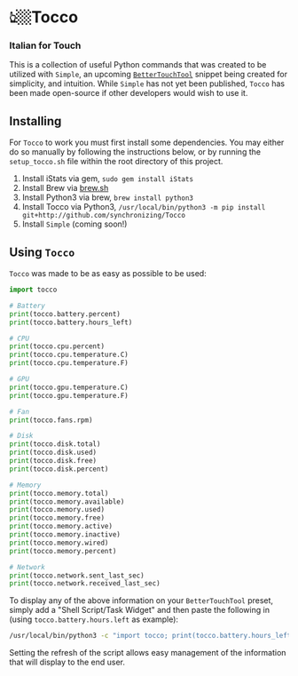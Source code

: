 # 👆🏼Tocco
### Italian for Touch

This is a collection of useful Python commands that was created to be utilized with `Simple`, an upcoming [`BetterTouchTool`](https://folivora.ai/) snippet being created for simplicity, and intuition. While `Simple` has not yet been published, `Tocco` has been made open-source if other developers would wish to use it.

## Installing

For `Tocco` to work you must first install some dependencies. You may either do so manually by following the instructions below, or by running the `setup_tocco.sh` file within the root directory of this project.

1. Install iStats via gem, `sudo gem install iStats`
2. Install Brew via [brew.sh](https://brew.sh)
3. Install Python3 via brew, `brew install python3`
4. Install Tocco via Python3, `/usr/local/bin/python3 -m pip install git+http://github.com/synchronizing/Tocco`
5. Install `Simple` (coming soon!)

## Using `Tocco`

`Tocco` was made to be as easy as possible to be used:

```python
import tocco

# Battery
print(tocco.battery.percent)
print(tocco.battery.hours_left)

# CPU
print(tocco.cpu.percent)
print(tocco.cpu.temperature.C)
print(tocco.cpu.temperature.F)

# GPU
print(tocco.gpu.temperature.C)
print(tocco.gpu.temperature.F)

# Fan
print(tocco.fans.rpm)

# Disk
print(tocco.disk.total)
print(tocco.disk.used)
print(tocco.disk.free)
print(tocco.disk.percent)

# Memory
print(tocco.memory.total)
print(tocco.memory.available)
print(tocco.memory.used)
print(tocco.memory.free)
print(tocco.memory.active)
print(tocco.memory.inactive)
print(tocco.memory.wired)
print(tocco.memory.percent)

# Network
print(tocco.network.sent_last_sec)
print(tocco.network.received_last_sec)
```

To display any of the above information on your `BetterTouchTool` preset, simply add a "Shell Script/Task Widget" and then paste the following in (using `tocco.battery.hours.left` as example):

```bash
/usr/local/bin/python3 -c "import tocco; print(tocco.battery.hours_left)"
```

Setting the refresh of the script allows easy management of the information that will display to the end user.
